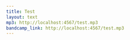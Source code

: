 ```yaml
---
title: Test
layout: text
mp3: http://localhost:4567/test.mp3
bandcamp_link: http://localhost:4567/test.mp3
---
```

